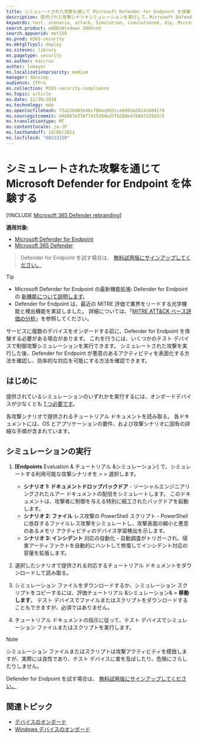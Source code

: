 ```yaml
---
title: シミュレートされた攻撃を通じて Microsoft Defender for Endpoint を体験する
description: 提供された攻撃シナリオシミュレーションを実行して、Microsoft Defender for Endpoint が侵害を検出、調査、および対応する方法を体験します。
keywords: test, scenario, attack, Simulation, simulationed, diy, Microsoft Defender for Endpoint
search.product: eADQiWindows 10XVcnh
search.appverid: met150
ms.prod: m365-security
ms.mktglfcycl: deploy
ms.sitesec: library
ms.pagetype: security
ms.author: maccruz
author: lomayor
ms.localizationpriority: medium
manager: dansimp
audience: ITPro
ms.collection: M365-security-compliance
ms.topic: article
ms.date: 11/20/2018
ms.technology: mde
ms.openlocfilehash: 73a226d83e46cf06aa9d3cceb903a2b142604179
ms.sourcegitcommit: d4b867e37bf741528ded7fb289e4f6847228d2c5
ms.translationtype: MT
ms.contentlocale: ja-JP
ms.lasthandoff: 10/06/2021
ms.locfileid: "60213159"
---
```

# <a name="experience-microsoft-defender-for-endpoint-through-simulated-attacks"></a>シミュレートされた攻撃を通じて Microsoft Defender for Endpoint を体験する 

[!INCLUDE [Microsoft 365 Defender rebranding](../../includes/microsoft-defender.md)]

**適用対象:**
- [Microsoft Defender for Endpoint](https://go.microsoft.com/fwlink/?linkid=2154037)
- [Microsoft 365 Defender](https://go.microsoft.com/fwlink/?linkid=2118804)


> Defender for Endpoint を試す場合は、 [無料試用版にサインアップしてください。](https://signup.microsoft.com/create-account/signup?products=7f379fee-c4f9-4278-b0a1-e4c8c2fcdf7e&ru=https://aka.ms/MDEp2OpenTrial?ocid=docs-wdatp-attacksimulations-abovefoldlink)

> [!TIP]
>
> - Microsoft Defender for Endpoint の最新機能拡張: Defender for Endpoint の [新機能について説明します](https://cloudblogs.microsoft.com/microsoftsecure/2018/11/15/whats-new-in-windows-defender-atp/)。
> - Defender for Endpoint は、最近の MITRE 評価で業界をリードする光学機能と検出機能を実証しました。 詳細については、「[MITRE ATT&CK ベース評価の分析](https://cloudblogs.microsoft.com/microsoftsecure/2018/12/03/insights-from-the-mitre-attack-based-evaluation-of-windows-defender-atp/)」を参照してください。

サービスに複数のデバイスをオンボードする前に、Defender for Endpoint を体験する必要がある場合があります。 これを行うには、いくつかのテスト デバイスで制御攻撃シミュレーションを実行できます。 シミュレートされた攻撃を実行した後、Defender for Endpoint が悪意のあるアクティビティを表面化する方法を確認し、効率的な対応を可能にする方法を確認できます。

## <a name="before-you-begin"></a>はじめに

提供されているシミュレーションのいずれかを実行するには、オンボードデバイスが少なくとも [1 つ必要です](onboard-configure.md)。

各攻撃シナリオで提供されるチュートリアル ドキュメントを読み取る。 各ドキュメントには、OS とアプリケーションの要件、および攻撃シナリオに固有の詳細な手順が含まれています。

## <a name="run-a-simulation"></a>シミュレーションの実行

1. **[Endpoints** Evaluation & チュートリアル &シミュレーション] で、シミュレートする利用可能な攻撃シナリオを \>  \> 選択します。
   - **シナリオ 1: ドキュメントドロップバックドア** - ソーシャルエンジニアリングされたルアー ドキュメントの配信をシミュレートします。 このドキュメントは、攻撃者に制御を与える特別に細工されたバックドアを起動します。
   - **シナリオ 2: ファイル** レス攻撃の PowerShell スクリプト - PowerShell に依存するファイルレス攻撃をシミュレートし、攻撃表面の縮小と悪意のあるメモリ アクティビティのデバイス学習検出を示します。
   - **シナリオ 3: インシデント** 対応の自動化 - 自動調査がトリガーされ、侵害アーティファクトを自動的にハントして修復してインシデント対応の容量を拡張します。

2. 選択したシナリオで提供される対応するチュートリアル ドキュメントをダウンロードして読み取る。

3. シミュレーション ファイルをダウンロードするか、シミュレーション スクリプトをコピーするには、評価チュートリアル &シミュレーション& \> **移動します**。 テスト デバイスでファイルまたはスクリプトをダウンロードすることもできますが、必須ではありません。

4. チュートリアル ドキュメントの指示に従って、テスト デバイスでシミュレーション ファイルまたはスクリプトを実行します。

> [!NOTE]
> シミュレーション ファイルまたはスクリプトは攻撃アクティビティを模倣しますが、実際には良性であり、テスト デバイスに害を及ぼしたり、危険にさらしたりしません。
>
> Defender for Endpoint を試す場合は、 [無料試用版にサインアップしてください。](https://signup.microsoft.com/create-account/signup?products=7f379fee-c4f9-4278-b0a1-e4c8c2fcdf7e&ru=https://aka.ms/MDEp2OpenTrial?ocid=docs-wdatp-attacksimulations-belowfoldlink)

## <a name="related-topics"></a>関連トピック

- [デバイスのオンボード](onboard-configure.md)
- [Windows デバイスのオンボード](configure-endpoints.md)
